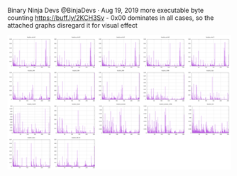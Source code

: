 Binary Ninja Devs @BinjaDevs · Aug 19, 2019
more executable byte counting https://buff.ly/2KCH3Sv - 0x00 dominates in all cases, so the attached graphs disregard it for visual effect

![](./screenshot.png)